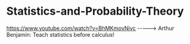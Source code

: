 # Statistics-and-Probability-Theory



https://www.youtube.com/watch?v=BhMKmovNjvc  ----->  Arthur Benjamin: Teach statistics before calculus!
